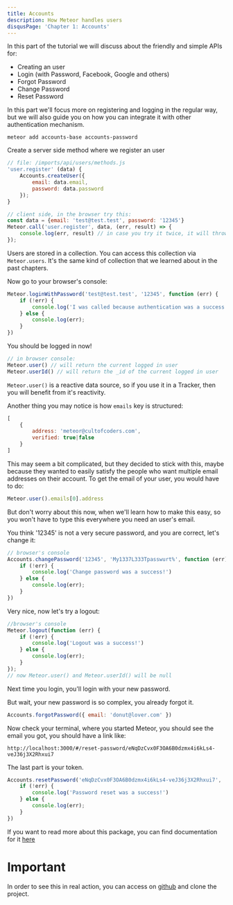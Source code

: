 ```yaml
---
title: Accounts
description: How Meteor handles users
disqusPage: 'Chapter 1: Accounts'
---
```


In this part of the tutorial we will discuss about the friendly and simple APIs for:

- Creating an user
- Login (with Password, Facebook, Google and others)
- Forgot Password
- Change Password
- Reset Password

In this part we'll focus more on registering and logging in the regular way, but we will also guide you on how you can integrate it with other authentication mechanism.

```
meteor add accounts-base accounts-password
```
Create a server side method where we register an user

```js
// file: /imports/api/users/methods.js
'user.register' (data) {
    Accounts.createUser({
        email: data.email,
        password: data.password
    });
}

// client side, in the browser try this:
const data = {email: 'test@test.test', password: '12345'}
Meteor.call('user.register', data, (err, result) => {
    console.log(err, result) // in case you try it twice, it will throw an exception that email already exists
});

```

Users are stored in a collection. You can access this collection via `Meteor.users`. 
It's the same kind of collection that we learned about in the past chapters.

Now go to your browser's console:

```js
Meteor.loginWithPassword('test@test.test', '12345', function (err) {
    if (!err) {
        console.log('I was called because authentication was a success')
    } else {
        console.log(err);
    }
})
```
You should be logged in now!

```js
// in browser console:
Meteor.user() // will return the current logged in user
Meteor.userId() // will return the _id of the current logged in user
```

`Meteor.user()` is a reactive data source, so if you use it in a Tracker, then you will benefit from it's reactivity.

Another thing you may notice is how `emails` key is structured:
```js
[
    {
        address: 'meteor@cultofcoders.com',
        verified: true|false
    }
]
```

This may seem a bit complicated, but they decided to stick with this, maybe because they wanted to easily satisfy  the people
who want multiple email addresses on their account. To get the email of your user, you would have to do:
```js
Meteor.user().emails[0].address
```

But don't worry about this now, when we'll learn how to make this easy, so you won't have to type this everywhere you need an user's email.

You think '12345' is not a very secure password, and you are correct, let's change it:

```js
// browser's console
Accounts.changePassword('12345', 'My1337L333Tpasswurt%', function (err) {
    if (!err) {
        console.log('Change password was a success!')
    } else {
        console.log(err);
    }
})
```

Very nice, now let's try a logout:

```js
//browser's console
Meteor.logout(function (err) {
    if (!err) {
        console.log('Logout was a success!')
    } else {
        console.log(err);
    }
});
// now Meteor.user() and Meteor.userId() will be null
```

Next time you login, you'll login with your new password.

But wait, your new password is so complex, you already forgot it.

```js
Accounts.forgotPassword({ email: 'donut@lover.com' })
```

Now check your terminal, where you started Meteor, you should see the email you got, you should have a link like:
```
http://localhost:3000/#/reset-password/eNqDzCvx0F3OA6B0dzmx4i6kLs4-veJ36j3X2Rhxui7
```

The last part is your token.

```js
Accounts.resetPassword('eNqDzCvx0F3OA6B0dzmx4i6kLs4-veJ36j3X2Rhxui7', 'NewPassword123', function (err) {
    if (!err) {
        console.log('Password reset was a success!')
    } else {
        console.log(err);
    }
})
```

If you want to read more about this package, you can find documentation for it [here](https://docs.meteor.com/api/accounts.html)

# Important
In order to see this in real action, you can access on [github](www.github.com) and clone the project.
